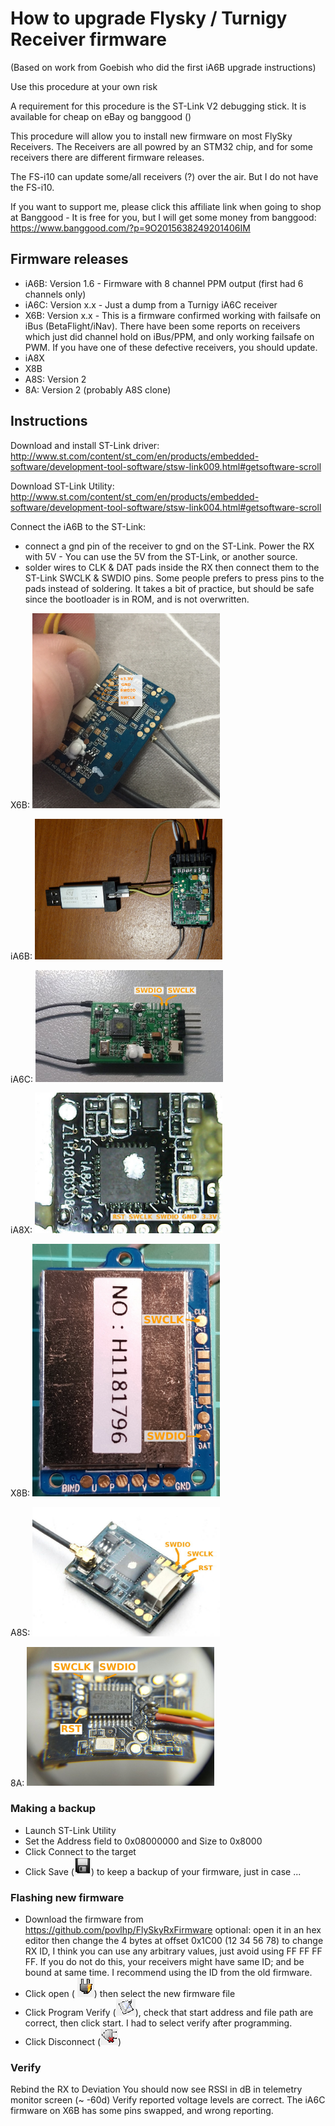 # How to upgrade Flysky / Turnigy Receiver firmware
(Based on work from Goebish who did the first iA6B upgrade instructions)

Use this procedure at your own risk 

A requirement for this procedure is the ST-Link V2 debugging stick. It is available for cheap on eBay og banggood ()

This procedure will allow you to install new firmware on most FlySky Receivers. The Receivers are all powred by an STM32 chip, and for some receivers there are different firmware releases.

The FS-i10 can update some/all receivers (?) over the air. But I do not have the FS-i10.

If you want to support me, please click this affiliate link when going to shop at Banggood - It is free for you, but I will get some money from banggood: 
https://www.banggood.com/?p=9O2015638249201406IM

## Firmware releases
* iA6B: Version 1.6 - Firmware with 8 channel PPM output (first had 6 channels only)
* iA6C: Version x.x - Just a dump from a Turnigy iA6C receiver
* X6B: Version x.x - This is a firmware confirmed working with failsafe on iBus (BetaFlight/iNav). There have been some reports on receivers which just did channel hold on iBus/PPM, and only working failsafe on PWM. If you have one of these defective receivers, you should update.
* iA8X
* X8B
* A8S: Version 2
* 8A: Version 2 (probably A8S clone)

## Instructions
Download and install ST-Link driver:
http://www.st.com/content/st_com/en/products/embedded-software/development-tool-software/stsw-link009.html#getsoftware-scroll

Download ST-Link Utility:
http://www.st.com/content/st_com/en/products/embedded-software/development-tool-software/stsw-link004.html#getsoftware-scroll

Connect the iA6B to the ST-Link:
- connect a gnd pin of the receiver to gnd on the ST-Link. Power the RX with 5V - You can use the 5V from the ST-Link, or another source.
- solder wires to CLK & DAT pads inside the RX then connect them to the ST-Link SWCLK & SWDIO pins. Some people prefers to press pins to the pads instead of soldering. It takes a bit of practice, but should be safe since the bootloader is in ROM, and is not overwritten.

X6B: <IMG SRC="graphics/x6b.png" width="300px">

iA6B: <IMG SRC="graphics/iA6B.jpg" width="300px">

iA6C: <IMG SRC="graphics/ia6c.jpg" width="300px">

iA8X: <IMG SRC="graphics/ia8x.jpg" width="300px">

X8B: <IMG SRC="graphics/x8b.jpg" width="300px">

A8S: <IMG SRC="graphics/a8s.jpg" width="300px">

8A: <IMG SRC="graphics/8a.jpg" width="300px">


### Making a backup
* Launch ST-Link Utility
* Set the Address field to 0x08000000 and Size to 0x8000
* Click Connect to the target
* Click Save (![icon](graphics/Save.png)) to keep a backup of your firmware, just in case ...

### Flashing new firmware

* Download the firmware from https://github.com/povlhp/FlySkyRxFirmware
optional: open it in an hex editor then change the 4 bytes at offset 0x1C00 (12 34 56 78) to change RX ID, I think you can use any arbitrary values, just avoid using FF FF FF FF. If you do not do this, your receivers might have same ID; and be bound at same time.
I recommend using the ID from the old firmware.
* Click open (
![icon](graphics/iconConnect.png)) then select the new firmware file
* Click Program Verify (![icon](graphics/iconWrite.png)), check that start address and file path are correct, then click start. I had to select verify after programming.
* Click Disconnect (![icon](graphics/iconDisconnect.png))

### Verify
Rebind the RX to Deviation
You should now see RSSI in dB in telemetry monitor screen (~ -60d)
Verify reported voltage levels are correct. The iA6C firmware on X6B has some pins swapped, and wrong reporting.

